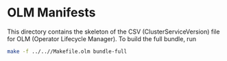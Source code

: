 # OLM Manifests

This directory contains the skeleton of the CSV (ClusterServiceVersion) file for OLM (Operator Lifecycle Manager). To build the full bundle, run 

```bash
make -f ../..//Makefile.olm bundle-full
```
